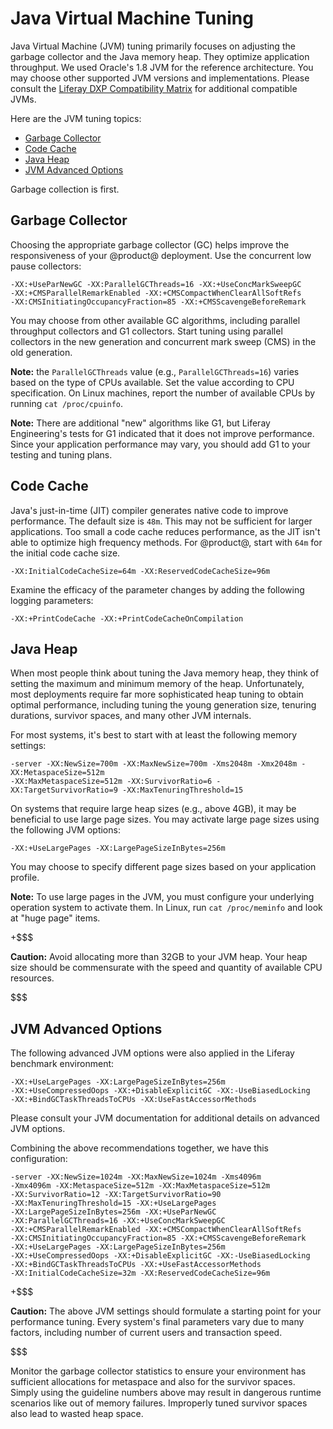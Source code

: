 # Java Virtual Machine Tuning [](id=java-virtual-machine-tuning)

Java Virtual Machine (JVM) tuning primarily focuses on adjusting the garbage
collector and the Java memory heap. They optimize application throughput. We
used Oracle's 1.8 JVM for the reference architecture. You may choose other
supported JVM versions and implementations. Please consult the
[Liferay DXP Compatibility Matrix](https://web.liferay.com/group/customer/dxp/support/compatibility-matrix)
for additional compatible JVMs.

Here are the JVM tuning topics:

- [Garbage Collector](#garbage-collector)
- [Code Cache](#code-cache)
- [Java Heap](#java-heap)
- [JVM Advanced Options](#jvm-advanced-options)

Garbage collection is first. 

## Garbage Collector [](id=garbage-collector)

Choosing the appropriate garbage collector (GC) helps improve the responsiveness
of your @product@ deployment. Use the concurrent low pause collectors:

    -XX:+UseParNewGC -XX:ParallelGCThreads=16 -XX:+UseConcMarkSweepGC
    -XX:+CMSParallelRemarkEnabled -XX:+CMSCompactWhenClearAllSoftRefs
    -XX:CMSInitiatingOccupancyFraction=85 -XX:+CMSScavengeBeforeRemark
 
You may choose from other available GC algorithms, including parallel throughput
collectors and G1 collectors. Start tuning using parallel collectors in the new
generation and concurrent mark sweep (CMS) in the old generation.

**Note:** the `ParallelGCThreads` value (e.g., `ParallelGCThreads=16`) varies 
based on the type of CPUs available. Set the value according to CPU
specification. On Linux machines, report the number of available CPUs by running
`cat /proc/cpuinfo`.

**Note:** There are additional "new" algorithms like G1, but Liferay
Engineering's tests for G1 indicated that it does not improve performance. Since
your application performance may vary, you should add G1 to your testing and
tuning plans. 

## Code Cache [](id=code-cache)

Java's just-in-time (JIT) compiler generates native code to improve performance.
The default size is `48m`. This may not be sufficient for larger applications.
Too small a code cache reduces performance, as the JIT isn't able to optimize
high frequency methods. For @product@,  start with `64m` for the initial code
cache size.

    -XX:InitialCodeCacheSize=64m -XX:ReservedCodeCacheSize=96m
 
Examine the efficacy of the parameter changes by adding the following logging
parameters:

    -XX:+PrintCodeCache -XX:+PrintCodeCacheOnCompilation

## Java Heap [](id=java-heap)

When most people think about tuning the Java memory heap, they think of setting
the maximum and minimum memory of the heap. Unfortunately, most deployments
require far more sophisticated heap tuning to obtain optimal performance,
including tuning the young generation size, tenuring durations, survivor spaces,
and many other JVM internals.

For most systems, it's best to start with at least the following memory
settings:

    -server -XX:NewSize=700m -XX:MaxNewSize=700m -Xms2048m -Xmx2048m -XX:MetaspaceSize=512m
    -XX:MaxMetaspaceSize=512m -XX:SurvivorRatio=6 -XX:TargetSurvivorRatio=9 -XX:MaxTenuringThreshold=15

On systems that require large heap sizes (e.g., above 4GB), it may be beneficial
to use large page sizes. You may activate large page sizes using the following
JVM options:

    -XX:+UseLargePages -XX:LargePageSizeInBytes=256m
 
You may choose to specify different page sizes based on your application
profile.

**Note:** To use large pages in the JVM, you must configure your underlying
operation system to activate them. In Linux, run `cat /proc/meminfo` and look
at "huge page" items. 

+$$$

**Caution:** Avoid allocating more than 32GB to your JVM heap. Your heap size
should be commensurate with the speed and quantity of available CPU resources.

$$$

## JVM Advanced Options [](id=jvm-advanced-options)

The following advanced JVM options were also applied in the Liferay benchmark
environment:

    -XX:+UseLargePages -XX:LargePageSizeInBytes=256m 
    -XX:+UseCompressedOops -XX:+DisableExplicitGC -XX:-UseBiasedLocking 
    -XX:+BindGCTaskThreadsToCPUs -XX:UseFastAccessorMethods

Please consult your JVM documentation for additional details on advanced JVM
options.

Combining the above recommendations together, we have this configuration:

    -server -XX:NewSize=1024m -XX:MaxNewSize=1024m -Xms4096m
    -Xmx4096m -XX:MetaspaceSize=512m -XX:MaxMetaspaceSize=512m
    -XX:SurvivorRatio=12 -XX:TargetSurvivorRatio=90
    -XX:MaxTenuringThreshold=15 -XX:+UseLargePages 
    -XX:LargePageSizeInBytes=256m -XX:+UseParNewGC 
    -XX:ParallelGCThreads=16 -XX:+UseConcMarkSweepGC 
    -XX:+CMSParallelRemarkEnabled -XX:+CMSCompactWhenClearAllSoftRefs
    -XX:CMSInitiatingOccupancyFraction=85 -XX:+CMSScavengeBeforeRemark 
    -XX:+UseLargePages -XX:LargePageSizeInBytes=256m
    -XX:+UseCompressedOops -XX:+DisableExplicitGC -XX:-UseBiasedLocking
    -XX:+BindGCTaskThreadsToCPUs -XX:+UseFastAccessorMethods
    -XX:InitialCodeCacheSize=32m -XX:ReservedCodeCacheSize=96m
 
+$$$

**Caution:** The above JVM settings should formulate a starting point for your
performance tuning. Every system's final parameters vary due to many factors,
including number of current users and transaction speed.

$$$

Monitor the garbage collector statistics to ensure your environment has
sufficient allocations for metaspace and also for the survivor spaces. Simply
using the guideline numbers above may result in dangerous runtime scenarios like
out of memory failures. Improperly tuned survivor spaces also lead to wasted
heap space.
